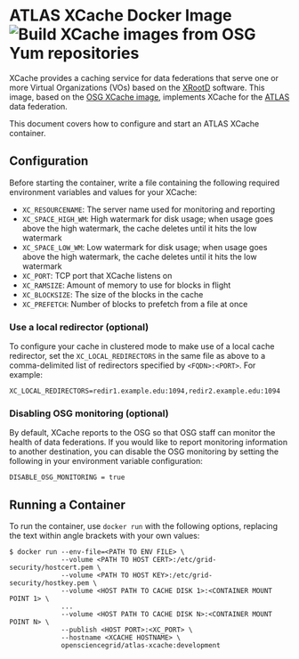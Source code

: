 ATLAS XCache Docker Image ![Build XCache images from OSG Yum repositories](https://github.com/opensciencegrid/docker-xcache/workflows/Build%20XCache%20images%20from%20OSG%20Yum%20repositories/badge.svg)
=========================

XCache provides a caching service for data federations that serve one or more Virtual Organizations (VOs) based on the
[XRootD](http://xrootd.org/) software.
This image, based on the [OSG XCache image](https://hub.docker.com/r/opensciencegrid/xcache), implements XCache for the
[ATLAS](http://atlas.cern/) data federation.

This document covers how to configure and start an ATLAS XCache container.

Configuration
-------------

Before starting the container, write a file containing the following required environment variables and values for your
XCache:

- `XC_RESOURCENAME`: The server name used for monitoring and reporting
- `XC_SPACE_HIGH_WM`: High watermark for disk usage;
  when usage goes above the high watermark, the cache deletes until it hits the low watermark
- `XC_SPACE_LOW_WM`: Low watermark for disk usage;
  when usage goes above the high watermark, the cache deletes until it hits the low watermark
- `XC_PORT`: TCP port that XCache listens on
- `XC_RAMSIZE`: Amount of memory to use for blocks in flight
- `XC_BLOCKSIZE`: The size of the blocks in the cache
- `XC_PREFETCH`: Number of blocks to prefetch from a file at once

### Use a local redirector (optional) ###

To configure your cache in clustered mode to make use of a local cache redirector, set the `XC_LOCAL_REDIRECTORS` in the
same file as above to a comma-delimited list of redirectors specified by `<FQDN>:<PORT>`.
For example:

```
XC_LOCAL_REDIRECTORS=redir1.example.edu:1094,redir2.example.edu:1094
```


### Disabling OSG monitoring (optional) ###

By default, XCache reports to the OSG so that OSG staff can monitor the health of data federations.
If you would like to report monitoring information to another destination, you can disable the OSG monitoring by setting
the following in your environment variable configuration:

```
DISABLE_OSG_MONITORING = true
```

Running a Container
-------------------

To run the container, use `docker run` with the following options, replacing the text within angle brackets with your
own values:


```
$ docker run --env-file=<PATH TO ENV FILE> \
             --volume <PATH TO HOST CERT>:/etc/grid-security/hostcert.pem \
             --volume <PATH TO HOST KEY>:/etc/grid-security/hostkey.pem \
             --volume <HOST PATH TO CACHE DISK 1>:<CONTAINER MOUNT POINT 1> \
             ...
             --volume <HOST PATH TO CACHE DISK N>:<CONTAINER MOUNT POINT N> \
             --publish <HOST PORT>:<XC_PORT> \
             --hostname <XCACHE HOSTNAME> \
             opensciencegrid/atlas-xcache:development
```
